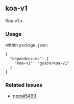 
## koa-v1

Koa v1.x

### Usage

within `package.json`:

```
{
  "dependencies": {
    "koa-v1": "gyson/koa-v1"
  }
}
```

### Related Issues

* [npm#5499](https://github.com/npm/npm/issues/5499)
